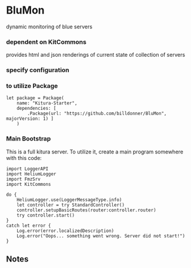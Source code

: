 # BluMon
dynamic monitoring of blue servers
 
### dependent on KitCommons 

provides html and json renderings of current state of collection of servers

### specify configuration


### to utilize Package 

    let package = Package(
        name: "Kitura-Starter",
        dependencies: [
            .Package(url: "https://github.com/billdonner/BluMon", majorVersion: 1) ]
        )


### Main Bootstrap 

This is a full kitura server. To utilize it, create a main program somewhere with this code:

    import LoggerAPI
    import HeliumLogger
    import FmzSrv
    import KitCommons
    
    do {
        HeliumLogger.use(LoggerMessageType.info)
        let controller = try StandardController()
        controller.setupBasicRoutes(router:controller.router)
        try controller.start()
    } 
    catch let error {
        Log.error(error.localizedDescription)
        Log.error("Oops... something went wrong. Server did not start!")
    }


## Notes
